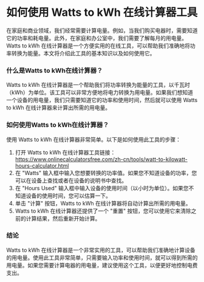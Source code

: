 如何使用 Watts to kWh 在线计算器工具
=========================

在家庭和商业领域，我们经常需要计算电量。例如，当我们购买电器时，需要知道它的功率和耗电量。此外，在家庭和办公室中，我们需要了解每月的用电量。Watts to kWh 在线计算器是一个方便实用的在线工具，可以帮助我们准确地将功率转换为能量。本文将介绍此工具的基本知识以及如何使用它。

### 什么是Watts to kWh在线计算器？

Watts to kWh 在线计算器是一个帮助我们将功率转换为能量的工具，以千瓦时（kWh）为单位。该工具可以非常方便地将电力转换为用电量。如果我们想知道一个设备的用电量，我们只需要知道它的功率和使用时间，然后就可以使用 Watts to kWh 在线计算器来计算出所需的用电量。

### 如何使用Watts to kWh在线计算器？

使用 Watts to kWh 在线计算器非常简单。以下是如何使用此工具的步骤：

1. 打开 Watts to kWh 在线计算器工具链接：<https://www.onlinecalculatorsfree.com/zh-cn/tools/watt-to-kilowatt-hours-calculator.html>
2. 在 "Watts" 输入框中输入您想要转换的功率值。如果您不知道设备的功率，您可以在设备上查找或者在设备的说明书中查找。
3. 在 "Hours Used" 输入框中输入设备的使用时间（以小时为单位）。如果您不知道设备的使用时间，您可以估算一下。
4. 单击 "计算" 按钮，Watts to kWh 在线计算器将自动计算出所需的用电量。
5. Watts to kWh 在线计算器还提供了一个 "重置" 按钮，您可以使用它来清除之前的计算结果，然后重新开始计算。

### 结论

Watts to kWh 在线计算器是一个非常实用的工具，可以帮助我们准确地计算设备的用电量。使用此工具非常简单，只需要输入功率和使用时间，就可以得到所需的用电量。如果您需要计算电器的用电量，建议使用这个工具，以便更好地控制电费支出。